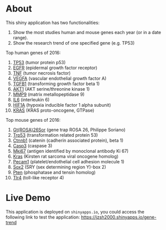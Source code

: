 About
=====
This shiny application has two functionalities:

1. Show the most studies human and mouse genes each year (or in a date range).
2. Show the research trend of one specified gene (e.g. TP53)

Top human genes of 2016:
1. [TP53](https://www.ncbi.nlm.nih.gov/gene/7157) (tumor protein p53)
2. [EGFR](https://www.ncbi.nlm.nih.gov/gene/1956) (epidermal growth factor receptor)
3. [TNF](https://www.ncbi.nlm.nih.gov/gene/7124) (tumor necrosis factor)
4. [VEGFA](https://www.ncbi.nlm.nih.gov/gene/7422) (vascular endothelial growth factor A)
5. [TGFB1](https://www.ncbi.nlm.nih.gov/gene/7040) (transforming growth factor beta 1)
6. [AKT1](https://www.ncbi.nlm.nih.gov/gene/207) (AKT serine/threonine kinase 1)
7. [MMP9](https://www.ncbi.nlm.nih.gov/gene/4318) (matrix metallopeptidase 9)
8. [IL6](https://www.ncbi.nlm.nih.gov/gene/3569) (interleukin 6)
9. [HIF1A](https://www.ncbi.nlm.nih.gov/gene/3091) (hypoxia inducible factor 1 alpha subunit)
10. [KRAS](https://www.ncbi.nlm.nih.gov/gene/3845) (KRAS proto-oncogene, GTPase)

Top mouse genes of 2016:
1. [Gt(ROSA)26Sor](https://www.ncbi.nlm.nih.gov/gene/14910) (gene trap ROSA 26, Philippe Soriano)
2. [Trp53](https://www.ncbi.nlm.nih.gov/gene/22059) (transformation related protein 53)
3. [Ctnnb1](https://www.ncbi.nlm.nih.gov/gene/12387) (catenin (cadherin associated protein), beta 1)
4. [Casp3](https://www.ncbi.nlm.nih.gov/gene/12367) (caspase 3)
5. [Mki67](https://www.ncbi.nlm.nih.gov/gene/17345) (antigen identified by monoclonal antibody Ki 67)
6. [Kras](https://www.ncbi.nlm.nih.gov/gene/16653) (Kirsten rat sarcoma viral oncogene homolog)
7. [Pecam1](https://www.ncbi.nlm.nih.gov/gene/18613) (platelet/endothelial cell adhesion molecule 1)
8. [Sox2](https://www.ncbi.nlm.nih.gov/gene/20674) (SRY (sex determining region Y)-box 2)
9. [Pten](https://www.ncbi.nlm.nih.gov/gene/19211) (phosphatase and tensin homolog)
10. [Tlr4](https://www.ncbi.nlm.nih.gov/gene/21898) (toll-like receptor 4)

Live Demo
=========
This application is deployed on `shinyapps.io`, you could access the following
link to test the application: <https://jzsh2000.shinyapps.io/gene-trend>
